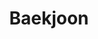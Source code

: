 ---
title: "Baekjoon"
type: "categories"
layout: "child"
category_path: ["Algorithm", "Baekjoon"]
---